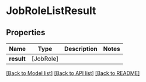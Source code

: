 # JobRoleListResult

## Properties
Name | Type | Description | Notes
------------ | ------------- | ------------- | -------------
**result** | [JobRole] |  | 

[[Back to Model list]](../README.md#documentation-for-models) [[Back to API list]](../README.md#documentation-for-api-endpoints) [[Back to README]](../README.md)


